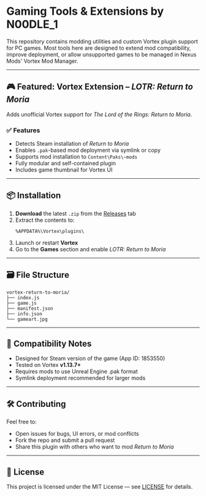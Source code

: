 # Gaming Tools & Extensions by N00DLE_1

This repository contains modding utilities and custom Vortex plugin support for PC games. Most tools here are designed to extend mod compatibility, improve deployment, or allow unsupported games to be managed in Nexus Mods' Vortex Mod Manager.

---

## 🎮 Featured: Vortex Extension – *LOTR: Return to Moria*

Adds unofficial Vortex support for *The Lord of the Rings: Return to Moria*.

### ✅ Features

- Detects Steam installation of *Return to Moria*
- Enables `.pak`-based mod deployment via symlink or copy
- Supports mod installation to `Content\Paks\~mods`
- Fully modular and self-contained plugin
- Includes game thumbnail for Vortex UI

---

## 📦 Installation

1. **Download** the latest `.zip` from the [Releases](https://github.com/N00DLE-1/Gaming/releases) tab  
2. Extract the contents to:  
   ```
   %APPDATA%\Vortex\plugins\
   ```
3. Launch or restart **Vortex**  
4. Go to the **Games** section and enable *LOTR: Return to Moria*

---

## 🗃️ File Structure

```plaintext
vortex-return-to-moria/
├── index.js
├── game.js
├── manifest.json
├── info.json
└── gameart.jpg
```

---

## 🧪 Compatibility Notes

- Designed for Steam version of the game (App ID: 1853550)
- Tested on Vortex **v1.13.7+**
- Requires mods to use Unreal Engine .pak format
- Symlink deployment recommended for larger mods

---

## 🛠️ Contributing

Feel free to:  
- Open issues for bugs, UI errors, or mod conflicts  
- Fork the repo and submit a pull request  
- Share this plugin with others who want to mod *Return to Moria*

---

## 📜 License  
This project is licensed under the MIT License — see [LICENSE](LICENSE) for details.